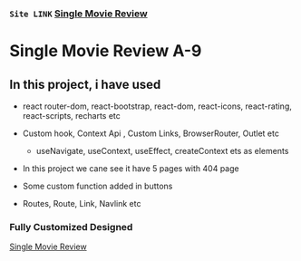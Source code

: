 ### `Site LINK` [Single Movie Review](https://react-single-movie-review-a9.netlify.app/)

# Single Movie Review A-9

## In this project, i have used


* react router-dom, react-bootstrap, react-dom, react-icons, react-rating, react-scripts, recharts etc

* Custom hook, Context Api , Custom Links, BrowserRouter, Outlet etc
     * useNavigate, useContext, useEffect, createContext ets as elements

* In this project we cane see it have 5 pages with 404 page 

* Some custom function added in buttons

* Routes, Route, Link, Navlink etc 
            
         
### Fully Customized Designed
[Single Movie Review](https://react-single-movie-review-a9.netlify.app/)